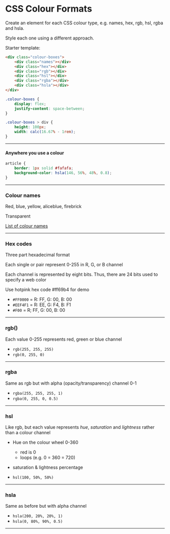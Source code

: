 # CSS Colour Formats

Create an element for each CSS colour type, e.g. names, hex, rgb, hsl, rgba and hsla.

Style each one using a different approach.

Starter template:

```html
<div class="colour-boxes">
    <div class="names"></div>
    <div class="hex"></div>
    <div class="rgb"></div>
    <div class="hsl"></div>
    <div class="rgba"></div>
    <div class="hsla"></div>
</div>
```

```css
.colour-boxes {
    display: flex;
    justify-content: space-between;
}

.colour-boxes > div {
    height: 100px;
    width: calc(16.67% - 1rem);
}
```

---
#### Anywhere you use a colour


```css
article {
    border: 1px solid #fafafa;
    background-color: hsla(146, 56%, 48%, 0.8);
}
```


---

### Colour names

Red, blue, yellow, aliceblue, firebrick

Transparent

[List of colour names](https://en.wikipedia.org/wiki/X11_color_names)

---

### Hex codes

Three part hexadecimal format

Each single or pair represent 0-255 in R, G, or B channel

Each channel is represented by eight bits. Thus, there are 24 bits used to specify a web color

Use hotpink hex code #ff69b4 for demo

- `#FF0000` = R: FF, G: 00, B: 00
- `#EEF4F1` = R: EE, G: F4, B: F1
- `#F00` = R; FF, G: 00, B: 00

---

### rgb()

Each value 0-255 represents red, green or blue channel

- `rgb(255, 255, 255)`
- `rgb(0, 255, 0)`

---

### rgba

Same as rgb but with alpha (opacity/transparency) channel 0-1

- `rgba(255, 255, 255, 1)`
- `rgba(0, 255, 0, 0.5)`

---

### hsl

Like rgb, but each value represents *hue*, *saturation* and *lightness* rather than a colour channel

- Hue on the colour wheel 0-360
    - red is 0
    - loops (e.g. 0 = 360 = 720)
- saturation & lightness percentage

- `hsl(100, 50%, 50%)`

---

### hsla

Same as before but with alpha channel

- `hsla(200, 20%, 20%, 1)`
- `hsla(0, 80%, 90%, 0.5)`

---

